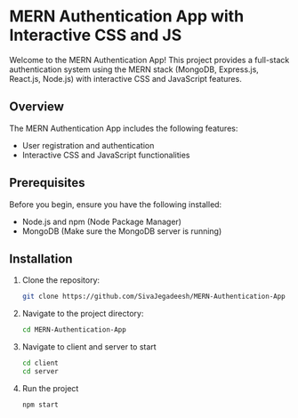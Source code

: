 # MERN Authentication App with Interactive CSS and JS

Welcome to the MERN Authentication App! This project provides a full-stack authentication system using the MERN stack (MongoDB, Express.js, React.js, Node.js) with interactive CSS and JavaScript features.

## Overview

The MERN Authentication App includes the following features:

- User registration and authentication
- Interactive CSS and JavaScript functionalities

## Prerequisites

Before you begin, ensure you have the following installed:

- Node.js and npm (Node Package Manager)
- MongoDB (Make sure the MongoDB server is running)

## Installation

1. Clone the repository:

   ```bash
   git clone https://github.com/SivaJegadeesh/MERN-Authentication-App
2. Navigate to the project directory:
   ```bash
   cd MERN-Authentication-App
3. Navigate to client and server to start
   ```bash
   cd client
   cd server
4. Run the project
   ```bash
   npm start



